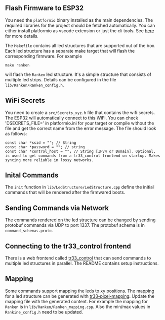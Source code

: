 ## Flash Firmware to ESP32

You need the `platformio` binary installed as the main dependencies. The required libraries for the project should be fetched automatically. You can either install platformio as vscode extension or just the cli tools. See [here](https://platformio.org/install/cli) for more details.

The `Makefile` contains all led structures that are supported out of the box. Each led structure has a separate make target that will flash the corresponding firmware. For example 

```
make ranken
```

will flash the `Ranken` led structure. It's a simple structure that consists of multiple led strips. Details can be configured in the file `lib/Ranken/Ranken_config.h`.

## WiFi Secrets

You need to create a `src/Secrets_xyz.h` file that contains the wifi secrets. The ESP32 will automatically connect to this WiFi. You can check 'DSECRETS_FILE=' in platformio.ini for your target or compile without the file and get the correct name from the error message. The file should look as follows:

```
const char *ssid = ""; // String
const char *password = ""; // string
const char *control_host = ""; // String [IPv4 or Domain]. Optional, is used to get commands from a tr33_control frontend on startup. Makes syncing more reliable in lossy networks.
```

## Inital Commands

The `init` function in `lib/LedStructure/LedStructure.cpp` define the initial commands that will be rendered after the firmwared boots. 

## Sending Commands via Network

The commands rendered on the led structure can be changed by sending protobuf commands via UDP to port 1337. The protobuf schema is in `command_schemas.proto`.

## Connecting to the tr33_control frontend

There is a web frontend called [tr33_control](https://github.com/xHain-hackspace/tr33_control) that can send commands to multiple led structures in parallel. The README contains setup instructions.

## Mapping

Some commands support mapping the leds to xy positions. The mapping for a led structure can be generated with [tr33-pixel-mapping](https://github.com/xHain-hackspace/tr33-pixel-mapping). Update the mapping file with the generated content. For example the mapping for `Ranken` is in `lib/Ranken/Ranken_mapping.cpp`. Also the min/max values in `Rankine_config.h` need to be updated.



